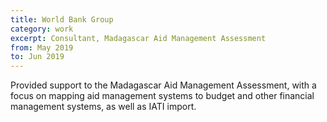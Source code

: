 ```yaml
---
title: World Bank Group
category: work
excerpt: Consultant, Madagascar Aid Management Assessment
from: May 2019
to: Jun 2019
---
```

Provided support to the Madagascar Aid Management Assessment, with a focus on mapping aid management systems to budget and other financial management systems, as well as IATI import.